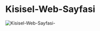 <h1>Kisisel-Web-Sayfasi</h1>

![Kisisel-Web-Sayfasi-](https://user-images.githubusercontent.com/120845296/213563487-eec9e41f-8ff4-48c5-b39b-c18c4bd5da1a.gif)
